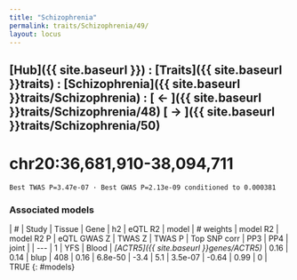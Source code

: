 ```yaml
---
title: "Schizophrenia"
permalink: traits/Schizophrenia/49/ 
layout: locus
---
```


## [Hub]({{ site.baseurl }}) : [Traits]({{ site.baseurl }}traits) : [Schizophrenia]({{ site.baseurl }}traits/Schizophrenia) :  [ ← ]({{ site.baseurl }}traits/Schizophrenia/48)  [ → ]({{ site.baseurl }}traits/Schizophrenia/50)

# chr20:36,681,910-38,094,711

`Best TWAS P=3.47e-07 · Best GWAS P=2.13e-09 conditioned to 0.000381`

<script>
Plotly.d3.csv("../49.cond.csv", function(data){ processData(data) } );
</script><div id="graph"></div>

### Associated models

| # | Study | Tissue | Gene | h2 | eQTL R2 | model | # weights | model R2 | model R2 P | eQTL GWAS Z | TWAS Z | TWAS P | Top SNP corr | PP3 | PP4 | joint |
| --- |
1 | YFS | Blood | *[ACTR5]({{ site.baseurl }}genes/ACTR5)* | 0.16 | 0.14 | blup | 408 | 0.16 | 6.8e-50 | -3.4 | 5.1 | 3.5e-07 | -0.64 | 0.99 | 0 | TRUE
{: #models}


